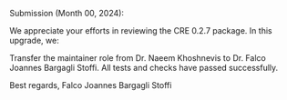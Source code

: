 Submission (Month 00, 2024):

We appreciate your efforts in reviewing the CRE 0.2.7 package. In this upgrade, we:

Transfer the maintainer role from Dr. Naeem Khoshnevis to Dr. Falco Joannes Bargagli Stoffi.
All tests and checks have passed successfully.

Best regards, 
Falco Joannes Bargagli Stoffi
